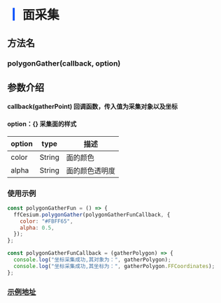 # <span style='color:#0950FC'>┃</span> 面采集

## 方法名

### polygonGather(callback, option)

## 参数介绍

####  callback(gatherPoint)   回调函数，传入值为采集对象以及坐标
####  option：{}   采集面的样式

| option      | type   | 描述                                                           |
| ----------- | ------ | ------------------------------------------------------------- |
| color        | String | 面的颜色                                        |
| alpha        | String | 面的颜色透明度                                          |

### 使用示例

```javascript
const polygonGatherFun = () => {
  ffCesium.polygonGather(polygonGatherFunCallback, {
    color: "#FBFF65",
    alpha: 0.5,
  });
};

const polygonGatherFunCallback = (gatherPolygon) => {
  console.log("坐标采集成功,其对象为：", gatherPolygon);
  console.log("坐标采集成功,其坐标为：", gatherPolygon.FFCoordinates);
};
```

### [示例地址](./#/mapCode?id=3&type=6&urlname=mapGather-polygonGather)